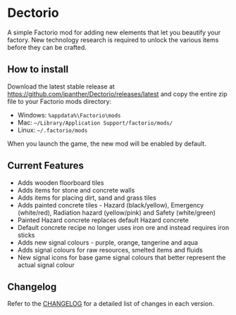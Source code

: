 # Dectorio

A simple Factorio mod for adding new elements that let you beautify your factory. New technology research is required to unlock the various items before they can be crafted.

## How to install

Download the latest stable release at <https://github.com/jpanther/Dectorio/releases/latest> and copy the entire zip file to your Factorio mods directory:

* Windows: `%appdata%\Factorio\mods`
* Mac: `~/Library/Application Support/factorio/mods/`
* Linux: `~/.factorio/mods`

When you launch the game, the new mod will be enabled by default.

## Current Features

* Adds wooden floorboard tiles
* Adds items for stone and concrete walls
* Adds items for placing dirt, sand and grass tiles
* Adds painted concrete tiles - Hazard (black/yellow), Emergency (white/red), Radiation hazard (yellow/pink) and Safety (white/green)
* Painted Hazard concrete replaces default Hazard concrete
* Default concrete recipe no longer uses iron ore and instead requires iron sticks
* Adds new signal colours - purple, orange, tangerine and aqua
* Adds signal colours for raw resources, smelted items and fluids
* New signal icons for base game signal colours that better represent the actual signal colour

## Changelog

Refer to the [CHANGELOG](CHANGELOG.md) for a detailed list of changes in each version.
